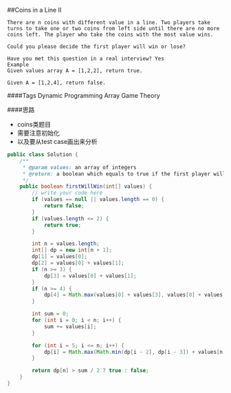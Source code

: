 ##Coins in a Line II

	There are n coins with different value in a line. Two players take turns to take one or two coins from left side until there are no more coins left. The player who take the coins with the most value wins.

	Could you please decide the first player will win or lose?

	Have you met this question in a real interview? Yes
	Example
	Given values array A = [1,2,2], return true.

	Given A = [1,2,4], return false.

####Tags
Dynamic Programming Array Game Theory

####思路
- coins类题目
- 需要注意初始化
- 以及要从test case画出来分析

```java
public class Solution {
    /**
     * @param values: an array of integers
     * @return: a boolean which equals to true if the first player will win
     */
    public boolean firstWillWin(int[] values) {
        // write your code here
        if (values == null || values.length == 0) {
            return false;
        }
        if (values.length <= 2) {
            return true;
        }

        int n = values.length;
        int[] dp = new int[n + 1];
        dp[1] = values[0];
        dp[2] = values[0] + values[1];
        if (n >= 3) {
            dp[3] = values[0] + values[1];
        }
        if (n >= 4) {
            dp[4] = Math.max(values[0] + values[3], values[0] + values[1]);
        }

        int sum = 0;
        for (int i = 0; i < n; i++) {
            sum += values[i];
        }

        for (int i = 5; i <= n; i++) {
            dp[i] = Math.max(Math.min(dp[i - 2], dp[i - 3]) + values[n - i], Math.min(dp[i - 3], dp[i - 4]) + values[n - i] + values[n - i + 1]);
        }

        return dp[n] > sum / 2 ? true : false;
    }
}

```
